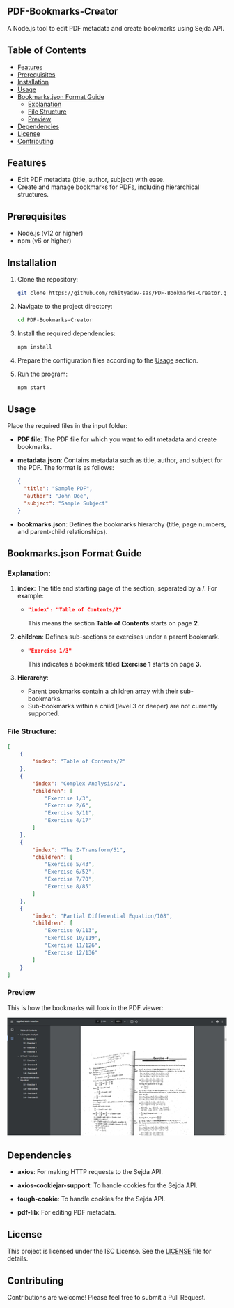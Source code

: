 ## PDF-Bookmarks-Creator

A Node.js tool to edit PDF metadata and create bookmarks using Sejda API.

## Table of Contents

- [Features](#features)
- [Prerequisites](#prerequisites)
- [Installation](#installation)
- [Usage](#usage)
- [Bookmarks.json Format Guide](#bookmarksjson-format-guide)
  - [Explanation](#explanation)
  - [File Structure](#file-structure)
  - [Preview](#preview)
- [Dependencies](#dependencies)
- [License](#license)
- [Contributing](#contributing)

## Features

- Edit PDF metadata (title, author, subject) with ease.
- Create and manage bookmarks for PDFs, including hierarchical structures.

## Prerequisites

- Node.js (v12 or higher)
- npm (v6 or higher)

## Installation

1. Clone the repository:

   ```sh
   git clone https://github.com/rohityadav-sas/PDF-Bookmarks-Creator.git
   ```

2. Navigate to the project directory:

   ```sh
   cd PDF-Bookmarks-Creator
   ```

3. Install the required dependencies:

   ```sh
   npm install
   ```

4. Prepare the configuration files according to the [Usage](#usage) section.

5. Run the program:

   ```sh
   npm start
   ```

## Usage

Place the required files in the input folder:

- **PDF file**: The PDF file for which you want to edit metadata and create bookmarks.
- **metadata.json**: Contains metadata such as title, author, and subject for the PDF. The format is as follows:

  ```json
  {
  	"title": "Sample PDF",
  	"author": "John Doe",
  	"subject": "Sample Subject"
  }
  ```

- **bookmarks.json**: Defines the bookmarks hierarchy (title, page numbers, and parent-child relationships).

## Bookmarks.json Format Guide

### Explanation:

1. **index**: The title and starting page of the section, separated by a /. For example:

   - ```json
     "index": "Table of Contents/2"
     ```
     This means the section **Table of Contents** starts on page **2**.

2. **children**: Defines sub-sections or exercises under a parent bookmark.

   - ```json
     "Exercise 1/3"
     ```
     This indicates a bookmark titled **Exercise 1** starts on page **3**.

3. **Hierarchy**:

   - Parent bookmarks contain a children array with their sub-bookmarks.
   - Sub-bookmarks within a child (level 3 or deeper) are not currently supported.

### File Structure:

```json
[
	{
		"index": "Table of Contents/2"
	},
	{
		"index": "Complex Analysis/2",
		"children": [
			"Exercise 1/3",
			"Exercise 2/6",
			"Exercise 3/11",
			"Exercise 4/17"
		]
	},
	{
		"index": "The Z-Transform/51",
		"children": [
			"Exercise 5/43",
			"Exercise 6/52",
			"Exercise 7/70",
			"Exercise 8/85"
		]
	},
	{
		"index": "Partial Differential Equation/108",
		"children": [
			"Exercise 9/113",
			"Exercise 10/119",
			"Exercise 11/126",
			"Exercise 12/136"
		]
	}
]
```

### Preview

This is how the bookmarks will look in the PDF viewer:

![Bookmarks Preview](./assets/preview.png?raw=true)

## Dependencies

- **axios**: For making HTTP requests to the Sejda API.

- **axios-cookiejar-support**: To handle cookies for the Sejda API.

- **tough-cookie**: To handle cookies for the Sejda API.

- **pdf-lib**: For editing PDF metadata.

## License

This project is licensed under the ISC License. See the [LICENSE](./LICENSE) file for details.

## Contributing

Contributions are welcome! Please feel free to submit a Pull Request.
